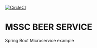 [![CircleCI](https://dl.circleci.com/status-badge/img/gh/petar-georgiev/mssc-beer-service/tree/master.svg?style=svg)](https://dl.circleci.com/status-badge/redirect/gh/petar-georgiev/mssc-beer-service/tree/master)
# MSSC BEER SERVICE

Spring Boot Microservice example